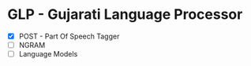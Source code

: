 # GLP - Gujarati Language Processor

- [x] POST - Part Of Speech Tagger
- [ ] NGRAM
- [ ] Language Models
